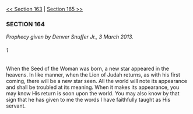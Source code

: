 [<< Section 163](Section%20163.md)  |  [Section 165 >>](Section%20165.md)

### SECTION 164

*Prophecy given by Denver Snuffer Jr., 3 March 2013.*

###### 1
When the Seed of the Woman was born, a new star appeared in the heavens. In like manner, when the Lion of Judah returns, as with his first coming, there will be a new star seen. All the world will note its appearance and shall be troubled at its meaning. When it makes its appearance, you may know His return is soon upon the world. You may also know by that sign that he has given to me the words I have faithfully taught as His servant.